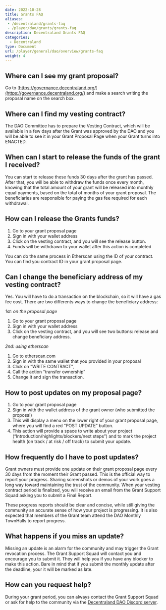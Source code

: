 ```yaml
---
date: 2022-10-28
title: Grants FAQ
aliases:
 - /decentraland/grants-faq
 - /player/dao/grants/grants-faq
description: Decentraland Grants FAQ
categories:
  - Decentraland
type: Document
url: /player/general/dao/overview/grants-faq
weight: 4
---
```


## Where can I see my grant proposal?
Go to [https://governance.decentraland.org/](https://governance.decentraland.org/)  and make a search writing the proposal name on the search box.

## Where can I find my vesting contract?
The DAO Committee has to prepare the Vesting Contract, which will be available in a few days after the Grant was approved by the DAO and you will be able to see it in your Grant Proposal Page when your Grant turns into ENACTED. 

## When can I start to release the funds of the grant I received?
You can start to release these funds 30 days after the grant has passed. After that, you will be able to withdraw the funds once every month, knowing that the total amount of your grant will be released into monthly equal payments, based on the total of months of your grant proposal. The beneficiaries are responsible for paying the gas fee required for each withdrawal.

## How can I release the Grants funds?
1. Go to your grant proposal page
2. Sign in with your wallet address
3. Click on the vesting contract, and you will see the release button.
4. Funds will be withdrawn to your wallet after this action is completed

You can do the same process in Etherscan using the ID of your contract. You can find you contract ID in your grant proposal page. 

## Can I change the beneficiary address of my vesting contract?
Yes. You will have to do a transaction on the blockchain, so it will have a gas fee cost.
There are two differents ways to change the beneficiary address:

*1st: on the proposal page*
1. Go to your grant proposal page
2. Sign in with your wallet address
3. Click on the vesting contract, and you will see two buttons: release and change beneficiary address.

*2nd: using etherscan*
1. Go to etherscan.com
2. Sign in with the same wallet that you provided in your proposal
3. Click on “WRITE CONTRACT”,
4. Call the action “transfer ownership”
5. Change it and sign the transaction.

## How to post updates on my proposal page?
1. Go to your grant proposal page
2. Sign in with the wallet address of the grant owner (who submitted the proposal)
3. This will display a menu on the lower right of your grant proposal page, where you will find a red “POST UPDATE” button. 
4. This action will provide a space to write about your project (“Introduction/highlights/blockers/next steps”) and to mark the project health (on track / at risk / off track) to submit your update.

## How frequently do I have to post updates?

Grant owners must provide one update on their grant proposal page every 30 days from the moment their Grant passed. This is the official way to report your progress. Sharing screenshots or demos of your work goes a long way toward maintaining the trust of the community.
When your vesting contract  period is finalized, you will receive an email from the Grant Support Squad asking you to submit a Final Report.

These progress reports should be clear and concise, while still giving the community an accurate sense of how your project is progressing.
It is also expected that members of the Grant team attend the DAO Monthly TownHalls to report progress.

## What happens if you miss an update?
Missing an update is an alarm for the community and may trigger the Grant revocation process.
The Grant Support Squad will contact you and encourage you to submit it. They will help you if you have any blocker to make this action. Bare in mind that if you submit the monthly update after the deadline, your it will be marked as late. 

## How can you request help?
During your grant period, you can always contact the Grant Support Squad or ask for help to the community via the  [Decentraland DAO Discord server](https://discord.gg/WAU3hmFYNn).

